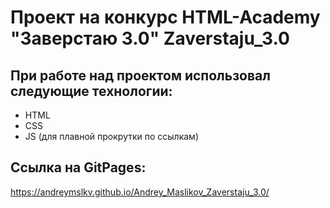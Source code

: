 # Проект на конкурс HTML-Academy "Заверстаю 3.0" Zaverstaju_3.0
## При работе над проектом использовал следующие технологии:
* HTML
* CSS
* JS (для плавной прокрутки по ссылкам)


## Ссылка на GitPages: 

https://andreymslkv.github.io/Andrey_Maslikov_Zaverstaju_3.0/
